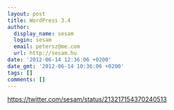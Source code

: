 ```yaml
---
layout: post
title: WordPress 3.4
author:
  display_name: sesam
  login: sesam
  email: petersz@me.com
  url: http://sesam.hu
date: '2012-06-14 12:36:06 +0200'
date_gmt: '2012-06-14 10:36:06 +0200'
tags: []
comments: []
---
```


https://twitter.com/sesam/status/213217154370240513
